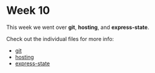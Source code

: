# Week 10

This week we went over **git**, **hosting**, and **express-state**.

Check out the individual files for more info:
- [git](./git.md)
- [hosting](./hosting.md)
- [express-state](./express_state.md)
